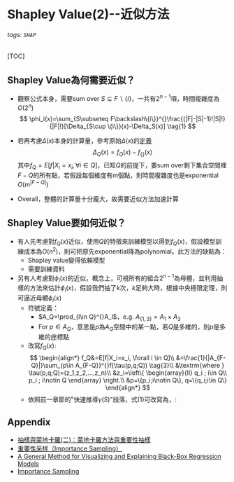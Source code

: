 # Shapley Value(2)--近似方法
###### tags: `SHAP`
[TOC]
## Shapley Value為何需要近似？
 - 觀察公式本身，需要sum over $S\subseteq F \backslash \{i\}$，一共有$2^{n-1}$項，時間複雜度為$O(2^n)$
  $$
  \phi_i(x)=\sum_{S\subseteq F\backslash\{i\}}^{}\frac{(|F|-|S|-1)!|S|!}{|F|!}[\Delta_{S\cup \{i\}}(x)-\Delta_S(x)] \tag{1}
  $$
  
 - 若再考慮$\Delta (x)$本身的計算量，參考原始$\Delta (x)$的[定義](https://hackmd.io/VyQGMJ1qRCGiT5GmNz4ySg)
  $$
  \Delta_Q(x) = f_Q(x)-f_{\{\}}(x)\tag{2}
  $$
  其中$f_Q=E[f|X_i=x_i, \forall i \in Q]$，已知$Q$的前提下，要sum over剩下集合空間裡$F-Q$的所有點，若假設每個維度有m個點，則時間複雜度也是exponential  $O(m^{|F-Q|})$
 - Overall，整體的計算量十分龐大，故需要近似方法加速計算
## Shapley Value要如何近似？
 - 有人先考慮對$f_Q(x)$近似，使用$Q$的特徵來訓練模型以得到$f_Q(x)$，假設模型訓練成本為$O(n^2)$，則可把原先exponential降為polynomial。此方法的缺點為：
     - Shapley value變得依賴模型
     - 需要訓練資料
 - 另有人考慮對$\phi_i(x)$的近似，概念上，可視所有的組合$2^{n-1}$為母體，並利用抽樣的方法來估計$\phi_i(x)$，假設我們抽了$k$次，$k$足夠大時，根據中央極限定理，則可逼近母體$\phi_i(x)$
     - 符號定義：
         - $A_Q=\prod_{l\in Q}^{}A_l$，e.g. $A_{\{1,3\}}=A_1\times A_3$
         - For $p\in A_Q$，意思是$p$為$A_Q$空間中的某一點，若$Q$是多維的，則$p$是多維的座標點
     - 改寫$f_Q(x)$:
      $$
       \begin{align*}
       f_Q&=E[f|X_i=x_i, \forall i \in Q]\\
       &=\frac{1}{|A_{F-Q}|}\sum_{p\in A_{F-Q}}^{}f(\tau(p,q;Q)) \tag{3}\\
       &\textrm{where } \tau(p,q;Q)=(z_1,z_2,...,z_n)\\
       &z_i=\left\{
                \begin{array}{ll}
                  q_i ; i\in Q\\
                  p_i ; i\notin Q
                \end{array}
              \right.\\
       &p=\{p_i;i\notin Q\}, q=\{q_i;i\in Q\}
       \end{align*}
      $$
     - 依照前一章節的"快速推導$\gamma(S)$"段落，式(1)可改寫為，:
## Appendix
- [抽樣與蒙地卡羅(二)：蒙地卡羅方法與重要性抽樣](https://medium.com/%E6%95%B8%E5%AD%B8-%E4%BA%BA%E5%B7%A5%E6%99%BA%E6%85%A7%E8%88%87%E8%9F%92%E8%9B%87/%E6%8A%BD%E6%A8%A3%E8%88%87%E8%92%99%E5%9C%B0%E5%8D%A1%E7%BE%85-%E4%BA%8C-%E8%92%99%E5%9C%B0%E5%8D%A1%E7%BE%85%E6%96%B9%E6%B3%95%E8%88%87%E9%87%8D%E8%A6%81%E6%80%A7%E6%8A%BD%E6%A8%A3-7558764151b9)
- [重要性采样（Importance Sampling）](https://zhuanlan.zhihu.com/p/41217212)
- [A General Method for Visualizing and Explaining Black-Box Regression Models](http://file.biolab.si/files/ml1/2011-Strumbelj-Kononenko-ICANNGA.pdf)
- [Importance Sampling](https://www.youtube.com/watch?v=V8f8ueBc9sY&ab_channel=BenLambert)